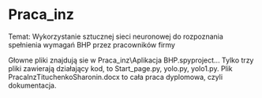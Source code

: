 # Praca_inz
Temat: Wykorzystanie sztucznej sieci neuronowej do rozpoznania spełnienia wymagań BHP przez pracowników firmy

Głowne pliki znajdują sie w Praca_inz\Aplikacja BHP\.spyproject\...
          Tylko trzy pliki zawierają działający kod, to Start_page.py, yolo.py, yolo1.py.
          Plik PracaInzTituchenkoSharonin.docx to cała praca dyplomowa, czyli dokumentacja.

